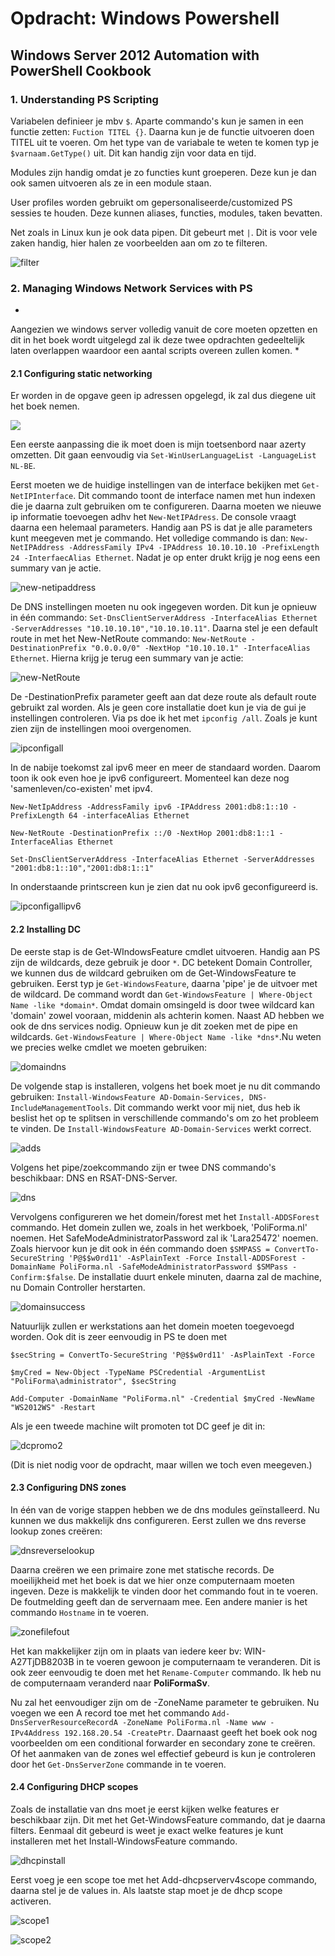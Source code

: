 # Opdracht: Windows Powershell #
## Windows Server 2012 Automation with PowerShell Cookbook ##
### 1. Understanding PS Scripting ###
Variabelen definieer je mbv `$`. Aparte commando's kun je samen in een functie zetten: `Fuction TITEL {}`. Daarna kun je de functie uitvoeren doen TITEL uit te voeren. Om het type van de variabale te weten te komen typ je `$varnaam.GetType()` uit. Dit kan handig zijn voor data en tijd. 

Modules zijn handig omdat je zo functies kunt groeperen. Deze kun je dan ook samen uitvoeren als ze in een module staan. 

User profiles worden gebruikt om gepersonaliseerde/customized PS sessies te houden. Deze kunnen aliases, functies, modules, taken bevatten.

Net zoals in Linux kun je ook data pipen. Dit gebeurt met `|`. Dit is voor vele zaken handig, hier halen ze voorbeelden aan om zo te filteren. 

![filter](https://github.com/HoGentTIN/ops3-g01/blob/master/deelopdracht02/img/d0f5b297a0d48d8ad70a9a3010fb585a.png?raw=true)

### 2. Managing Windows Network Services with PS ###
*
Aangezien we windows server volledig vanuit de core moeten opzetten en dit in het boek wordt uitgelegd zal ik deze twee opdrachten gedeeltelijk laten overlappen waardoor een aantal scripts overeen zullen komen. *

#### 2.1 Configuring static networking ####
Er worden in de opgave geen ip adressen opgelegd, ik zal dus diegene uit het boek nemen. 

![](https://github.com/HoGentTIN/ops3-g01/blob/master/deelopdracht02/img/42d5c46acb67ef8f10b48a6427a2bb7d.png?raw=true)

Een eerste aanpassing die ik moet doen is mijn toetsenbord naar azerty omzetten. Dit gaan eenvoudig via `Set-WinUserLanguageList -LanguageList NL-BE`.

Eerst moeten we de huidige instellingen van de interface bekijken met `Get-NetIPInterface`. Dit commando toont de interface namen met hun indexen die je daarna zult gebruiken om te configureren. Daarna moeten we nieuwe ip informatie toevoegen adhv het `New-NetIPAdress`. De console vraagt daarna een helemaal parameters. Handig aan PS is dat je alle parameters kunt meegeven met je commando. Het volledige commando is dan: `New-NetIPAddress -AddressFamily IPv4 -IPAddress 10.10.10.10 -PrefixLength 24 -InterfaecAlias Ethernet`. Nadat je op enter drukt krijg je nog eens een summary van je actie. 

![new-netipaddress](https://github.com/HoGentTIN/ops3-g01/blob/master/deelopdracht02/img/new-netipaddress.png?raw=true)

De DNS instellingen moeten nu ook ingegeven worden. Dit kun je opnieuw in één commando: `Set-DnsClientServerAddress -InterfaceAlias Ethernet -ServerAddresses "10.10.10.10","10.10.10.11"`. 
Daarna stel je een default route in met het New-NetRoute commando: `New-NetRoute -DestinationPrefix "0.0.0.0/0" -NextHop "10.10.10.1" -InterfaceAlias Ethernet`. Hierna krijg je terug een summary van je actie: 

![new-NetRoute](https://github.com/HoGentTIN/ops3-g01/blob/master/deelopdracht02/img/new-netroute.png?raw=true)

De -DestinationPrefix parameter geeft aan dat deze route als default route gebruikt zal worden. Als je geen core installatie doet kun je via de gui je instellingen controleren. Via ps doe ik het met `ipconfig /all`. Zoals je kunt zien zijn de instellingen mooi overgenomen. 

![ipconfigall](https://github.com/HoGentTIN/ops3-g01/blob/master/deelopdracht02/img/ipconfigall.png?raw=true)

In de nabije toekomst zal ipv6 meer en meer de standaard worden. Daarom toon ik ook even hoe je ipv6 configureert. Momenteel kan deze nog 'samenleven/co-existen' met ipv4. 

`New-NetIpAddress -AddressFamily ipv6 -IPAddress 2001:db8:1::10 -PrefixLength 64 -interfaceAlias Ethernet`

`New-NetRoute -DestinationPrefix ::/0 -NextHop 2001:db8:1::1 -InterfaceAlias Ethernet`

`Set-DnsClientServerAddress -InterfaceAlias Ethernet -ServerAddresses "2001:db8:1::10","2001:db8:1::1"`

In onderstaande printscreen kun je zien dat nu ook ipv6 geconfigureerd is. 

![ipconfigallipv6](https://github.com/HoGentTIN/ops3-g01/blob/master/deelopdracht02/img/ipconfigallipv6.png?raw=true)

#### 2.2 Installing DC ####
De eerste stap is de Get-WIndowsFeature cmdlet uitvoeren. Handig aan PS zijn de wildcards, deze gebruik je door `*`. DC betekent Domain Controller, we kunnen dus de wildcard gebruiken om de Get-WindowsFeature te gebruiken. Eerst typ je `Get-WindowsFeature`, daarna 'pipe' je de uitvoer met de wildcard. De command wordt dan `Get-WindowsFeature | Where-Object Name -like *domain*`. Omdat domain omsingeld is door twee wildcard kan 'domain' zowel vooraan, middenin als achterin komen. Naast AD hebben we ook de dns services nodig. Opnieuw kun je dit zoeken met de pipe en wildcards. `Get-WindowsFeature | Where-Object Name -like *dns*`.Nu weten we precies welke cmdlet we moeten gebruiken: 

![domaindns](https://github.com/HoGentTIN/ops3-g01/blob/master/deelopdracht02/img/domaindns.png?raw=true)

De volgende stap is installeren, volgens het boek moet je nu dit commando gebruiken: `Install-WindowsFeature AD-Domain-Services, DNS-IncludeManagementTools`. Dit commando werkt voor mij niet, dus heb ik beslist het op te splitsen in verschillende commando's om zo het probleem te vinden. De `Install-WindowsFeature AD-Domain-Services` werkt correct. 

![adds](https://github.com/HoGentTIN/ops3-g01/blob/master/deelopdracht02/img/ADDS.png?raw=true)

Volgens het pipe/zoekcommando zijn er twee DNS commando's beschikbaar: DNS en RSAT-DNS-Server.

![dns](https://github.com/HoGentTIN/ops3-g01/blob/master/deelopdracht02/img/dns.png?raw=true)

Vervolgens configureren we het domein/forest met het `Install-ADDSForest` commando. Het domein zullen we, zoals in het werkboek, 'PoliForma.nl' noemen. Het SafeModeAdministratorPassword zal ik 'Lara25472' noemen. Zoals hiervoor kun je dit ook in één commando doen `$SMPASS = ConvertTo-SecureString 'P@$$w0rd11' -AsPlainText -Force Install-ADDSForest -DomainName PoliForma.nl -SafeModeAdministratorPassword $SMPass -Confirm:$false`. De installatie duurt enkele minuten, daarna zal de machine, nu Domain Controller herstarten. 

![domainsuccess](https://github.com/HoGentTIN/ops3-g01/blob/master/deelopdracht02/img/domainsuccess.png?raw=true)

Natuurlijk zullen er werkstations aan het domein moeten toegevoegd worden. Ook dit is zeer eenvoudig in PS te doen met 

`$secString = ConvertTo-SecureString 'P@$$w0rd11' -AsPlainText -Force`

`$myCred = New-Object -TypeName PSCredential -ArgumentList "PoliForma\administrator", $secString`

`Add-Computer -DomainName "PoliForma.nl" -Credential $myCred -NewName "WS2012WS" -Restart`

Als je een tweede machine wilt promoten tot DC geef je dit in: 

![dcpromo2](https://github.com/HoGentTIN/ops3-g01/blob/master/deelopdracht02/img/dc2promo.png?raw=true)

(Dit is niet nodig voor de opdracht, maar willen we toch even meegeven.)

#### 2.3 Configuring DNS zones ####

In één van de vorige stappen hebben we de dns modules geïnstalleerd. Nu kunnen we dus makkelijk dns configureren. Eerst zullen we dns reverse lookup zones creëren: 

![dnsreverselookup](https://github.com/HoGentTIN/ops3-g01/blob/master/deelopdracht02/img/dnsreverselookup.png?raw=true)

Daarna creëren we een primaire zone met statische records. De moeilijkheid met het boek is dat we hier onze computernaam moeten ingeven. Deze is makkelijk te vinden door het commando fout in te voeren. De foutmelding geeft dan de servernaam mee. Een andere manier is het commando `Hostname` in te voeren.

![zonefilefout](https://github.com/HoGentTIN/ops3-g01/blob/master/deelopdracht02/img/zonefilefout.png?raw=true)

Het kan makkelijker zijn om in plaats van iedere keer bv: WIN-A27TjDB8203B in te voeren gewoon je computernaam te veranderen. Dit is ook zeer eenvoudig te doen met het `Rename-Computer` commando. Ik heb nu de computernaam veranderd naar **PoliFormaSv**.

Nu zal het eenvoudiger zijn om de -ZoneName parameter te gebruiken. Nu voegen we een A record toe met het commando `Add-DnsServerResourceRecordA -ZoneName PoliForma.nl -Name www - IPv4Address 192.168.20.54 -CreatePtr`. Daarnaast geeft het boek ook nog voorbeelden om een conditional forwarder en secondary zone te creëren. Of het aanmaken van de zones wel effectief gebeurd is kun je controleren door het `Get-DnsServerZone` commande in te voeren. 

#### 2.4 Configuring DHCP scopes ####

Zoals de installatie van dns moet je eerst kijken welke features er beschikbaar zijn. Dit met het Get-WindowsFeature commando, dat je daarna filters. Eenmaal dit gebeurd is weet je exact welke features je kunt installeren met het Install-WindowsFeature commando.

![dhcpinstall]()

Eerst voeg je een scope toe met het Add-dhcpserverv4scope commando, daarna stel je de values in. Als laatste stap moet je de dhcp scope activeren. 


![scope1]()

![scope2]()
